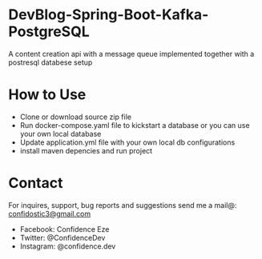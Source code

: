 # DevBlog-Spring-Boot-Kafka-PostgreSQL
 A content creation api with a message queue implemented together with a postresql databese setup
 
# How to Use

- Clone or download source zip file
- Run docker-compose.yaml file to kickstart a database or you can use your own local database
- Update application.yml file with your own local db configurations
- install maven depencies and run project

# Contact

For inquires, support, bug reports and suggestions send me a mail@: confidostic3@gmail.com

* Facebook: Confidence Eze
* Twitter: @ConfidenceDev
* Instagram: @confidence.dev
